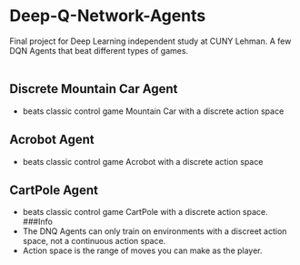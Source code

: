 # Deep-Q-Network-Agents
Final project for Deep Learning independent study at CUNY Lehman. A few DQN Agents that beat different types of games.<br><br>
## Discrete Mountain Car Agent <br>
- beats classic control game Mountain Car with a discrete action space <br>
## Acrobot Agent <br>
- beats classic control game Acrobot with a discrete action space <br>
## CartPole Agent <br>
- beats classic control game CartPole with a discrete action space. <br>
###Info
- The DNQ Agents can only train on environments with a discreet action space, not a continuous action space.
- Action space is the range of moves you can make as the player.

